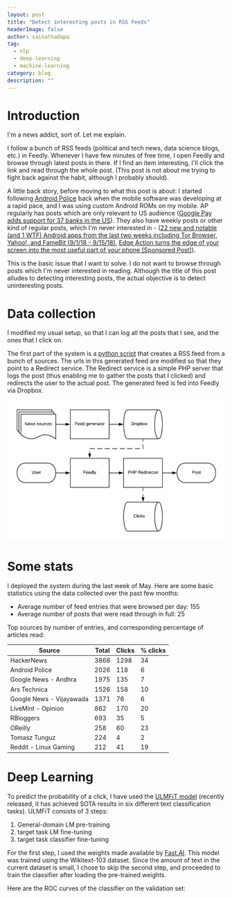 ```yaml
---
layout: post
title: "Detect interesting posts in RSS Feeds"
headerImage: false
author: sainathadapa
tag:
  - nlp
  - deep-learning
  - machine-learning
category: blog
description: ""
---
```


# Introduction
I'm a news addict, sort of. Let me explain.

I follow a bunch of RSS feeds (political and tech news, data science blogs, etc.) in Feedly. Whenever I have few minutes of free time, I open Feedly and browse through latest posts in there. If I find an item interesting, I'll click the link and read through the whole post. (This post is not about me trying to fight back against the habit, although I probably should).

A little back story, before moving to what this post is about: I started following [Android Police](https://www.androidpolice.com/) back when the mobile software was developing at a rapid pace, and I was using custom Android ROMs on my mobile. AP regularly has posts which are only relevant to US audience ([Google Pay adds support for 37 banks in the US](https://www.androidpolice.com/2018/09/13/google-pay-adds-support-30-banks-us/)). They also have weekly posts or other kind of regular posts, which I'm never interested in -  ([22 new and notable (and 1 WTF) Android apps from the last two weeks including Tor Browser, Yahoo!, and FameBit (9/1/18 - 9/15/18)](https://www.androidpolice.com/2018/09/15/22-new-notable-1-wtf-android-apps-last-two-weeks-including-tor-browser-yahoo-famebit-9-1-18-9-15-18/),  [Edge Action turns the edge of your screen into the most useful part of your phone [Sponsored Post]](https://www.androidpolice.com/2018/09/14/edge-action-turns-edge-screen-useful-part-phone-sponsored-post/)).

This is the basic issue that I want to solve. I do not want to browse through posts which I'm never interested in reading. Although the title of this post alludes to detecting interesting posts, the actual objective is to detect uninteresting posts.

# Data collection
I modified my usual setup, so that I can log all the posts that I see, and the ones that I click on.

The first part of the system is a [python script](https://github.com/sainathadapa/generate-rss-feed) that creates a RSS feed from a bunch of sources. The urls in this generated feed are modified so that they point to a Redirect service. The Redirect service is a simple PHP server that logs the post (thus enabling me to gather the posts that I clicked) and redirects the user to the actual post. The generated feed is fed into Feedly via Dropbox.

![flow-chart](/images/flow-chart.png)

# Some stats
I deployed the system during the last week of May. Here are some basic statistics using the data collected over the past few months:
- Average number of feed entries that were browsed per day: 155
- Average number of posts that were read through in full: 25

Top sources by number of entries, and corresponding percentage of articles read:

| Source                   | Total | Clicks | % clicks |
|--------------------------|-------|--------|----------|
| HackerNews               | 3868  | 1298   | 34       |
| Android Police           | 2026  | 118    | 6        |
| Google News - Andhra     | 1975  | 135    | 7        |
| Ars Technica             | 1526  | 158    | 10       |
| Google News - Vijayawada | 1371  | 76     | 6        |
| LiveMint - Opinion       | 862   | 170    | 20       |
| RBloggers                | 693   | 35     | 5        |
| OReilly                  | 258   | 60     | 23       |
| Tomasz Tunguz            | 224   | 4      | 2        |
| Reddit - Linux Gaming    | 212   | 41     | 19       |


# Deep Learning
To predict the probability of a click, I have used the [ULMFiT model](https://arxiv.org/pdf/1801.06146.pdf) (recently released, it has achieved SOTA results in six different text classification tasks). ULMFiT consists of 3 steps:
1. General-domain LM pre-training
2. target task LM fine-tuning
3. target task classifier fine-tuning

For the first step, I used the weights made available by [Fast.AI](http://files.fast.ai/models/wt103/). This model was trained using the Wikitext-103 dataset. Since the amount of text in the current dataset is small, I chose to skip the second step, and proceeded to train the classifier after loading the pre-trained weights.

Here are the ROC curves of the classifier on the validation set:
